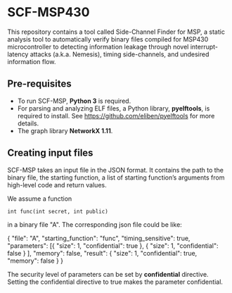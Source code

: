 # SCF-MSP430
This repository contains a tool called Side-Channel Finder for MSP, a static analysis tool to automatically verify  binary files compiled for MSP430 microcontroller to detecting information leakage through novel interrupt-latency attacks (a.k.a. Nemesis), timing side-channels, and undesired information flow.

## Pre-requisites
- To run SCF-MSP, **Python 3** is required.<br/>
- For parsing and analyzing ELF files, a Python library, **pyelftools**, is required to install. See https://github.com/eliben/pyelftools for more details.
- The graph library **NetworkX 1.11**.

## Creating input files
SCF-MSP takes an input file in the JSON format. It contains the path to the binary file, the starting function, a list of starting function’s arguments from high-level code and return values.

We assume a function

    int func(int secret, int public)

in a binary file "A". The corresponding json file could be like:

  {
	"file": "A",
	"starting_function": "func",
	"timing_sensitive": true,
	"parameters": [{
			"size": 1,
			"confidential": true 
		}, {
			"size": 1,
		    "confidential": false
		}
	],
	"memory": false,
	"result": {
		"size": 1,
		"confidential": true,
        "memory": false
	}
}

The security level of parameters can be set by **confidential** directive. Setting the confidential directive to true makes the parameter confidential.
